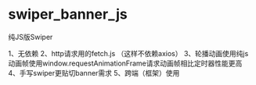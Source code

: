 # swiper_banner_js
纯JS版Swiper

1、无依赖
2、http请求用的fetch.js （这样不依赖axios）
3、轮播动画使用纯js 动画帧使用window.requestAnimationFrame请求动画帧相比定时器性能更高
4、手写swiper更贴切banner需求
5、跨端（框架）使用


